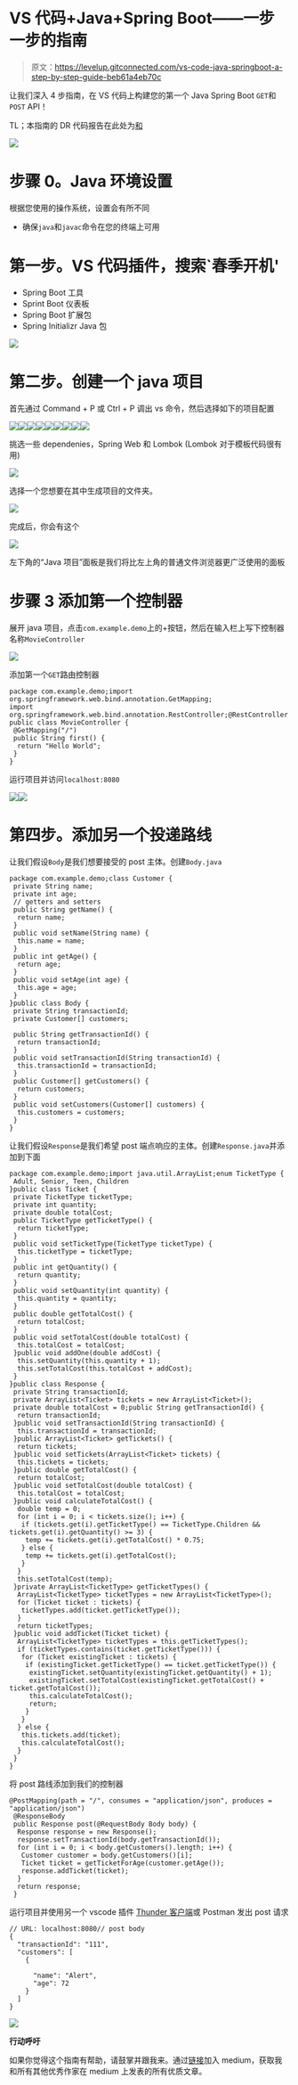 # VS 代码+Java+Spring Boot——一步一步的指南

> 原文：<https://levelup.gitconnected.com/vs-code-java-springboot-a-step-by-step-guide-beb61a4eb70c>

让我们深入 4 步指南，在 VS 代码上构建您的第一个 Java Spring Boot `GET`和`POST` API！

TL；本指南的 DR 代码报告在此处为[和](https://github.com/caopengau/demo-api)

![](img/39a36298c32d92f6a1b82d06b5302429.png)

# 步骤 0。Java 环境设置

根据您使用的操作系统，设置会有所不同

*   确保`java`和`javac`命令在您的终端上可用

# 第一步。VS 代码插件，搜索`春季开机'

*   Spring Boot 工具
*   Sprint Boot 仪表板
*   Spring Boot 扩展包
*   Spring Initializr Java 包

![](img/24b6ddfed76c8046499ee0e2f2a3d0f7.png)

# 第二步。创建一个 java 项目

首先通过 Command + P 或 Ctrl + P 调出 vs 命令，然后选择如下的项目配置

![](img/245ef8367a7e029ab931bb93d974ef63.png)![](img/ca901d2db15899685d7e54f56964f0a4.png)![](img/b21a93ad77ae5da77a90d670c90f8ab9.png)![](img/065791eb9c6cb1c48a8265e73c8c3ee8.png)![](img/eb87d8a075aef817bb10db06b01e5536.png)![](img/f0bc775efb6f35b1ed583e1416136750.png)![](img/13524c4ec03877be991cfd477e47b100.png)![](img/738e45952d32279763e48d31a7085c6b.png)![](img/9004ae893371540c56b76d4deeab2f73.png)

挑选一些 dependenies，Spring Web 和 Lombok (Lombok 对于模板代码很有用)

![](img/6578f996ec8095ac5fccdb37f27787d3.png)

选择一个您想要在其中生成项目的文件夹。

![](img/b47d7beda554e97874a8a106fb0bbe0e.png)

完成后，你会有这个

![](img/d4551969d22afdacb42c9b7c0ecd0bce.png)

左下角的“Java 项目”面板是我们将比左上角的普通文件浏览器更广泛使用的面板

# 步骤 3 添加第一个控制器

展开 java 项目，点击`com.example.demo`上的+按钮，然后在输入栏上写下控制器名称`MovieController`

![](img/36bd462da226df8576cd1df3ecf62b6e.png)

添加第一个`GET`路由控制器

```
package com.example.demo;import org.springframework.web.bind.annotation.GetMapping;
import org.springframework.web.bind.annotation.RestController;@RestController
public class MovieController {
 @GetMapping("/")
 public String first() {
  return "Hello World";
 }
}
```

运行项目并访问`localhost:8080`

![](img/0e2da263efbe83653bb8438118611bce.png)![](img/05df8f0ed82efd97f2688d8a3664d0a2.png)

# 第四步。添加另一个投递路线

让我们假设`Body`是我们想要接受的 post 主体。创建`Body.java`

```
package com.example.demo;class Customer {
 private String name;
 private int age;
 // getters and setters
 public String getName() {
  return name;
 }
 public void setName(String name) {
  this.name = name;
 }
 public int getAge() {
  return age;
 }
 public void setAge(int age) {
  this.age = age;
 }
}public class Body {
 private String transactionId;
 private Customer[] customers;

 public String getTransactionId() {
  return transactionId;
 }
 public void setTransactionId(String transactionId) {
  this.transactionId = transactionId;
 }
 public Customer[] getCustomers() {
  return customers;
 }
 public void setCustomers(Customer[] customers) {
  this.customers = customers;
 }
}
```

让我们假设`Response`是我们希望 post 端点响应的主体。创建`Response.java`并添加到下面

```
package com.example.demo;import java.util.ArrayList;enum TicketType {
 Adult, Senior, Teen, Children
}public class Ticket {
 private TicketType ticketType;
 private int quantity;
 private double totalCost;
 public TicketType getTicketType() {
  return ticketType;
 }
 public void setTicketType(TicketType ticketType) {
  this.ticketType = ticketType;
 }
 public int getQuantity() {
  return quantity;
 }
 public void setQuantity(int quantity) {
  this.quantity = quantity;
 }
 public double getTotalCost() {
  return totalCost;
 }
 public void setTotalCost(double totalCost) {
  this.totalCost = totalCost;
 }public void addOne(double addCost) {
  this.setQuantity(this.quantity + 1);
  this.setTotalCost(this.totalCost + addCost);
 }
}public class Response {
 private String transactionId;
 private ArrayList<Ticket> tickets = new ArrayList<Ticket>();
 private double totalCost = 0;public String getTransactionId() {
  return transactionId;
 }public void setTransactionId(String transactionId) {
  this.transactionId = transactionId;
 }public ArrayList<Ticket> getTickets() {
  return tickets;
 }public void setTickets(ArrayList<Ticket> tickets) {
  this.tickets = tickets;
 }public double getTotalCost() {
  return totalCost;
 }public void setTotalCost(double totalCost) {
  this.totalCost = totalCost;
 }public void calculateTotalCost() {
  double temp = 0;
  for (int i = 0; i < tickets.size(); i++) {
   if (tickets.get(i).getTicketType() == TicketType.Children && tickets.get(i).getQuantity() >= 3) {
    temp += tickets.get(i).getTotalCost() * 0.75;
   } else {
    temp += tickets.get(i).getTotalCost();
   }
  }
  this.setTotalCost(temp);
 }private ArrayList<TicketType> getTicketTypes() {
  ArrayList<TicketType> ticketTypes = new ArrayList<TicketType>();
  for (Ticket ticket : tickets) {
   ticketTypes.add(ticket.getTicketType());
  }
  return ticketTypes;
 }public void addTicket(Ticket ticket) {
  ArrayList<TicketType> ticketTypes = this.getTicketTypes();
  if (ticketTypes.contains(ticket.getTicketType())) {
   for (Ticket existingTicket : tickets) {
    if (existingTicket.getTicketType() == ticket.getTicketType()) {
     existingTicket.setQuantity(existingTicket.getQuantity() + 1);
     existingTicket.setTotalCost(existingTicket.getTotalCost() + ticket.getTotalCost());
     this.calculateTotalCost();
     return;
    }
   }
  } else {
   this.tickets.add(ticket);
   this.calculateTotalCost();
  }
 }
}
```

将 post 路线添加到我们的控制器

```
@PostMapping(path = "/", consumes = "application/json", produces = "application/json")
 @ResponseBody
 public Response post(@RequestBody Body body) {
  Response response = new Response();
  response.setTransactionId(body.getTransactionId());
  for (int i = 0; i < body.getCustomers().length; i++) {
   Customer customer = body.getCustomers()[i];
   Ticket ticket = getTicketForAge(customer.getAge());
   response.addTicket(ticket);
  }
  return response;
 }
```

运行项目并使用另一个 vscode 插件 [Thunder 客户端](https://marketplace.visualstudio.com/items?itemName=rangav.vscode-thunder-client)或 Postman 发出 post 请求

```
// URL: localhost:8080// post body
{
  "transactionId": "111",
  "customers": [
    {

      "name": "Alert",
      "age": 72
    }
  ]
}
```

![](img/2976581d1bcfd481039c9a002f37be10.png)

**行动呼吁**

如果你觉得这个指南有帮助，请鼓掌并跟我来。通过[链接](https://medium.com/@caopengau/membership)加入 medium，获取我和所有其他优秀作家在 medium 上发表的所有优质文章。